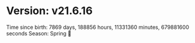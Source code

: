 # Version: v21.6.16
Time since birth: 7869 days, 188856 hours, 11331360 minutes, 679881600 seconds
Season: Spring 🌸
